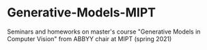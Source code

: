 # Generative-Models-MIPT
Seminars and homeworks on master's course "Generative Models in Computer Vision" from ABBYY chair at MIPT (spring 2021)

